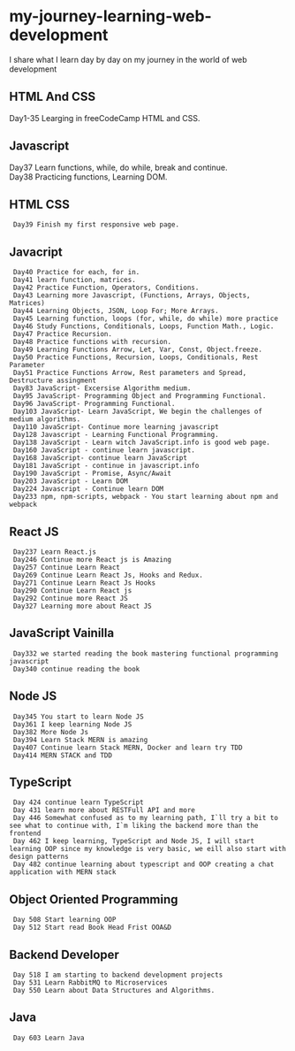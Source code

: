 # my-journey-learning-web-development
I share what I learn day by day on my journey in the world of web development

## HTML And CSS
Day1-35 Learging in freeCodeCamp HTML and CSS.

## Javascript


Day37 Learn functions, while, do while, break
     and continue.<br>
Day38 Practicing functions, Learning DOM.
               

## HTML CSS

     Day39 Finish my first responsive web page.
     
   
## Javacript


     Day40 Practice for each, for in.
     Day41 learn function, matrices.
     Day42 Practice Function, Operators, Conditions.
     Day43 Learning more Javascript, (Functions, Arrays, Objects, Matrices)
     Day44 Learning Objects, JSON, Loop For; More Arrays.
     Day45 Learning function, loops (for, while, do while) more practice
     Day46 Study Functions, Conditionals, Loops, Function Math., Logic.
     Day47 Practice Recursion.
     Day48 Practice functions with recursion.
     Day49 Learning Functions Arrow, Let, Var, Const, Object.freeze.
     Day50 Practice Functions, Recursion, Loops, Conditionals, Rest Parameter
     Day51 Practice Functions Arrow, Rest parameters and Spread, Destructure assingment
     Day83 JavaScript- Excersise Algorithm medium.
     Day95 JavaScript- Programming Object and Programming Functional.
     Day96 JavaScript- Programming Functional.
     Day103 JavaScript- Learn JavaScript, We begin the challenges of medium algorithms.
     Day110 JavaScript- Continue more learning javascript
     Day128 Javascript - Learning Functional Programming.
     Day138 JavaScript - Learn witch JavaScript.info is good web page.
     Day160 JavaScript - continue learn javascript.
     Day168 JavaScript- continue learn JavaScript 
     Day181 JavaScript - continue in javascript.info
     Day190 JavaScript - Promise, Async/Await
     Day203 JavaScript - Learn DOM
     Day224 Javascript - Continue learn DOM
     Day233 npm, npm-scripts, webpack - You start learning about npm and webpack
     
## React JS
     Day237 Learn React.js
     Day246 Continue more React js is Amazing
     Day257 Continue Learn React
     Day269 Continue Learn React Js, Hooks and Redux.
     Day271 Continue Learn React Js Hooks
     Day290 Continue Learn React js
     Day292 Continue more React JS
     Day327 Learning more about React JS
     
## JavaScript Vainilla
     Day332 we started reading the book mastering functional programming javascript
     Day340 continue reading the book
     
## Node JS
     Day345 You start to learn Node JS
     Day361 I keep learning Node JS
     Day382 More Node Js
     Day394 Learn Stack MERN is amazing
     Day407 Continue learn Stack MERN, Docker and learn try TDD
     Day414 MERN STACK and TDD
 
## TypeScript
     Day 424 continue learn TypeScript
     Day 431 learn more about RESTFull API and more
     Day 446 Somewhat confused as to my learning path, I`ll try a bit to see what to continue with, I`m liking the backend more than the frontend
     Day 462 I keep learning, TypeScript and Node JS, I will start learning OOP since my knowledge is very basic, we eill also start with design patterns
     Day 482 continue learning about typescript and OOP creating a chat application with MERN stack
     
## Object Oriented Programming
     Day 508 Start learning OOP
     Day 512 Start read Book Head Frist OOA&D
     
## Backend Developer
     Day 518 I am starting to backend development projects
     Day 531 Learn RabbitMQ to Microservices
     Day 550 Learn about Data Structures and Algorithms.
     
## Java
     Day 603 Learn Java
